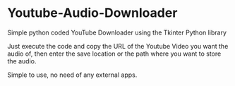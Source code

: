# Youtube-Audio-Downloader
Simple python coded YouTube Downloader using the Tkinter Python library

Just execute the code and copy the URL of the Youtube Video you want the audio of, then enter the save location or the path where you want to store the audio. 

Simple to use, no need of any external apps. 
